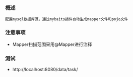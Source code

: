 ### 概述
    配置mysql数据库源，通过mybaits插件自动生成mapper文件和pojo文件
    
### 注意事项
- Mapper扫描范围采用@Mapper进行注释

### 测试
- http://localhost:8080/data/task/
